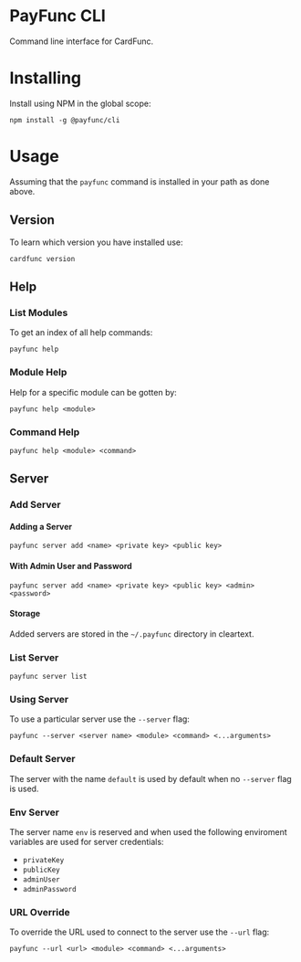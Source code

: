 # PayFunc CLI
Command line interface for CardFunc.

# Installing
Install using NPM in the global scope:
```
npm install -g @payfunc/cli
```

# Usage
Assuming that the `payfunc` command is installed in your path as done above.
## Version
To learn which version you have installed use:
```
cardfunc version
```
## Help 
### List Modules
To get an index of all help commands:
```
payfunc help
```
### Module Help
Help for a specific module can be gotten by:
```
payfunc help <module>
```
### Command Help
```
payfunc help <module> <command>
```
## Server
### Add Server
#### Adding a Server
```
payfunc server add <name> <private key> <public key>
```
#### With Admin User and Password
```
payfunc server add <name> <private key> <public key> <admin> <password>
```
#### Storage
Added servers are stored in the `~/.payfunc` directory in cleartext.

### List Server
```
payfunc server list
```
### Using Server
To use a particular server use the `--server` flag:
```
payfunc --server <server name> <module> <command> <...arguments>
```
### Default Server
The server with the name `default` is used by default when no `--server` flag is used.

### Env Server
The server name `env` is reserved and when used the following enviroment variables are used for server credentials:
- `privateKey`
- `publicKey`
-	`adminUser`
- `adminPassword`

### URL Override
To override the URL used to connect to the server use the `--url` flag:
```
payfunc --url <url> <module> <command> <...arguments>
```
